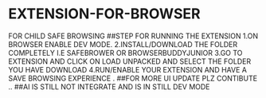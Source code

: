 # EXTENSION-FOR-BROWSER
FOR CHILD SAFE BROWSING 
##STEP FOR RUNNING THE EXTENSION
1.ON BROWSER ENABLE DEV MODE.
2.INSTALL/DOWNLOAD THE FOLDER COMPLETELY I.E SAFEBROWER OR BROWSERBUDDYJUNIOR
3.GO TO EXTENSION AND CLICK ON LOAD UNPACKED AND SELECT THE FOLDER YOU HAVE DOWNLOAD
4.RUN/ENABLE YOUR EXTENSION AND HAVE A SAVE BROWSING EXPERIENCE .
##FOR MORE UI UPDATE PLZ CONTIBUTE ..
##AI IS STILL NOT INTEGRATE AND IS IN STILL DEV MODE
